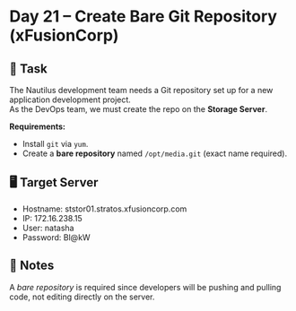 # Day 21 – Create Bare Git Repository (xFusionCorp)

## 🔧 Task

The Nautilus development team needs a Git repository set up for a new application development project.  
As the DevOps team, we must create the repo on the **Storage Server**.

**Requirements:**

- Install `git` via `yum`.
- Create a **bare repository** named `/opt/media.git` (exact name required).

## 🖥️ Target Server

- Hostname: ststor01.stratos.xfusioncorp.com
- IP: 172.16.238.15
- User: natasha
- Password: Bl@kW

## 📌 Notes

A _bare repository_ is required since developers will be pushing and pulling code, not editing directly on the server.
